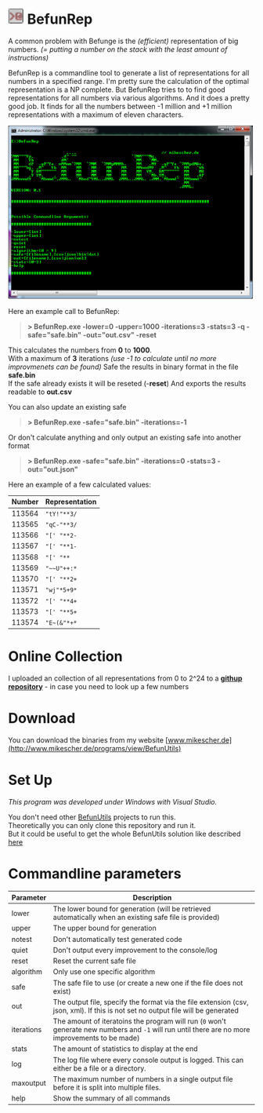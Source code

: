 ![](https://raw.githubusercontent.com/Mikescher/BefunUtils/master/README-FILES/icon_BefunRep.png) BefunRep
========

A common problem with Befunge is the *(efficient)* representation of big numbers. *(= putting a number on the stack with the least amount of instructions)*

BefunRep is a commandline tool to generate a list of representations for all numbers in a specified range. I'm pretty sure the calculation of the optimal representation is a NP complete. But BefunRep tries to to find good representations for all numbers via various algorithms. And it does a pretty good job. It finds for all the numbers between -1 million and +1 million representations with a maximum of eleven characters.

![](https://raw.githubusercontent.com/Mikescher/BefunUtils/master/README-FILES/BefunRep_Main.png)

Here an example call to BefunRep:

> **\> BefunRep.exe -lower=0 -upper=1000 -iterations=3 -stats=3 -q -safe="safe.bin" -out="out.csv" -reset**

This calculates the numbers from **0** to **1000**.  
With a maximum of  **3** iterations *(use -1 to calculate until no more improvmenets can be found)*
Safe the results in binary format in the file **safe.bin**  
If the safe already exists it will be reseted (-**reset**)
And exports the results readable to **out.csv**  

You can also update an existing safe

> **\> BefunRep.exe -safe="safe.bin" -iterations=-1**

Or don't calculate anything and only output an existing safe into another format

> **\> BefunRep.exe -safe="safe.bin" -iterations=0 -stats=3 -out="out.json"**

Here an example of a few calculated values:

Number | Representation
-------|----------------
113564 | `"tY!"**3/`
113565 | `"qC-"**3/`
113566 | `"[' "**2-`
113567 | `"[' "**1-`
113568 | `"[' "**`
113569 | `"~~U"++:*`
113570 | `"[' "**2+`
113571 | `"wj"*5+9*`
113572 | `"[' "**4+`
113573 | `"[' "**5+`
113574 | `"E~(&"*+*`

Online Collection
=================

I uploaded an collection of all representations from 0 to 2^24 to a **[githup repository](https://github.com/Mikescher/Befunge_Number_Representations)** - in case you need to look up a few numbers

Download
========

You can download the binaries from my website [www.mikescher.de](http://www.mikescher.de/programs/view/BefunUtils)

Set Up
======

*This program was developed under Windows with Visual Studio.*

You don't need other [BefunUtils](https://github.com/Mikescher/BefunUtils) projects to run this.  
Theoretically you can only clone this repository and run it.  
But it could be useful to get the whole BefunUtils solution like described [here](https://github.com/Mikescher/BefunUtils/blob/master/README.md)  

Commandline parameters
======================

Parameter   | Description
------------|-------------------------------------------
lower       | The lower bound for generation (will be retrieved automatically when an existing safe file is provided)
upper       | The upper bound for generation
notest      | Don't automatically test generated code
quiet       | Don't output every improvement to the console/log
reset       | Reset the current safe file
algorithm   | Only use one specific algorithm
safe        | The safe file to use (or create a new one if the file does not exist)
out         | The output file, specify the format via the file extension (csv, json, xml). If this is not set no output file will be generated
iterations  | The amount of iteratoins the program will run (`0` won't generate new numbers and `-1` will run until there are no more improvements to be made)
stats       | The amount of statistics to display at the end
log         | The log file where every console output is logged. This can either be a file or a directory.
maxoutput   | The maximum number of numbers in a single output file before it is split into multiple files.
help        | Show the summary of all commands

